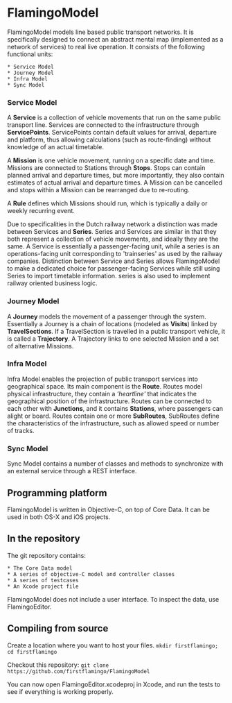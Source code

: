 FlamingoModel
=============

FlamingoModel models line based public transport networks. It is specifically designed to connect an abstract
mental map (implemented as a network of services) to real live operation. It consists of the following functional units:

    * Service Model
    * Journey Model
    * Infra Model
    * Sync Model


### Service Model

A **Service** is a collection of vehicle movements that run on the same public transport line.
Services are connected to the infrastructure through **ServicePoints**. ServicePoints contain default values for arrival, departure and platform,
thus allowing calculations (such as route-finding) without knowledge of an actual timetable.

A **Mission** is one vehicle movement, running on a specific date and time.
Missions are connected to Stations through **Stops**. Stops can contain planned arrival and departure times,
but more importantly, they also contain estimates of actual arrival and departure times.
A Mission can be cancelled and stops within a Mission can be rearranged due to re-routing.

A **Rule** defines which Missions should run, which is typically a daily or weekly recurring event.

Due to specificalities in the Dutch railway network a distinction was made between Services and **Series**.
Series and Services are similar in that they both represent a collection of vehicle movements, and ideally they are the same.
A Service is essentially a passenger-facing unit,
while a series is an operations-facing unit corresponding to 'trainseries' as used by the railway companies.
Distinction between Service and Series allows FlamingoModel to make a dedicated choice for passenger-facing Services
while still using Series to import timetable information.
series is also used to implement railway oriented business logic.


### Journey Model

A **Journey** models the movement of a passenger through the system.
Essentially a Journey is a chain of locations (modeled as **Visits**) linked by **TravelSections**.
If a TravelSection is travelled in a public transport vehicle, it is called a **Trajectory**.
A Trajectory links to one selected Mission and a set of alternative Missions.


### Infra Model

Infra Model enables the projection of public transport services into geographical space. Its main component is the **Route**.
Routes model physical infrastructure, they contain a *'heartline'* that indicates the geographical position of the infrastructure.
Routes can be connected to each other with **Junctions**, and it contains **Stations**, where passengers can alight or board.
Routes contain one or more **SubRoutes**, SubRoutes define the characteristics of the infrastructure, such as allowed speed or number of tracks.


### Sync Model

Sync Model contains a number of classes and methods to synchronize with an external service through a REST interface.


Programming platform
--------------------

FlamingoModel is written in Objective-C, on top of Core Data. It can be used in both OS-X and iOS projects.


In the repository
-----------------

The git repository contains:

    * The Core Data model
    * A series of objective-C model and controller classes
    * A series of testcases
    * An Xcode project file

FlamingoModel does not include a user interface. To inspect the data, use FlamingoEditor.


Compiling from source
---------------------

Create a location where you want to host your files.
```mkdir firstflamingo; cd firstflamingo```

Checkout this repository:
```git clone https://github.com/firstflamingo/FlamingoModel```

You can now open FlamingoEditor.xcodeproj in Xcode, and run the tests to see if everything is working properly.

